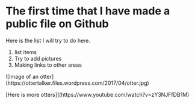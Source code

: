 # The first time that I have made a public file on Github
Here is the list I will try to do here.
1. list items
2. Try to add pictures
3. Making links to other areas
<p>![Image of an otter](https://ottertalker.files.wordpress.com/2017/04/otter.jpg)</p>
<p>[Here is more otters]](https://www.youtube.com/watch?v=zY3NJFfDB1M)
</p>
